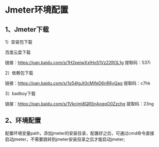 # Jmeter环境配置

## 1、Jmeter下载

1）安装包下载

百度云盘下载

链接：https://pan.baidu.com/s/1H2peiwXxlHoS1Vz22ROL1g 
提取码：537i 

2）依赖包下载

链接：https://pan.baidu.com/s/1g54IgJt0cMifeD6nR6yQag 
提取码：c7hk 

3）badboy下载

链接：https://pan.baidu.com/s/1Vkcjmi8QRSnAoqqO0Zzchg 
提取码：23ng 

## 2、环境配置

配置环境变量path，添加jmeter的安装目录，配置好之后，可通过cmd命令直接启动jmeter，不需要跳转到jmeter安装目录之后才能启动jmeter;

